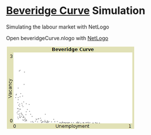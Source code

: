 # [Beveridge Curve](https://en.wikipedia.org/wiki/Beveridge_curve) Simulation 
Simulating the labour market with NetLogo

Open beveridgeCurve.nlogo with  [NetLogo](https://ccl.northwestern.edu/netlogo/) <br/> 

![curve](curve.png)
